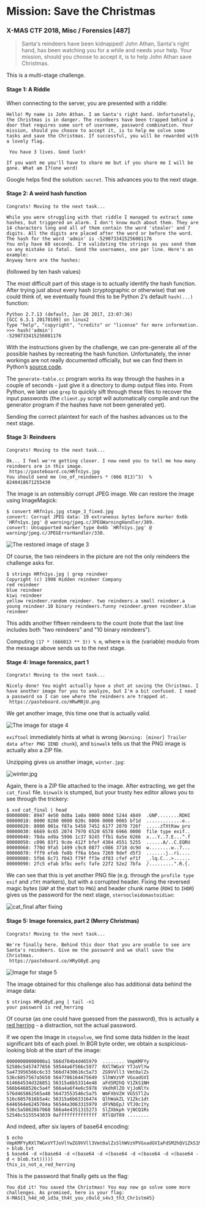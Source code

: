 # Mission: Save the Christmas
### X-MAS CTF 2018, Misc / Forensics [487]

> Santa's reindeers have been kidnapped! John Athan, Santa's right hand, has been watching you for a while and needs your help. Your mission, should you choose to accept it, is to help John Athan save Christmas.

This is a multi-stage challenge.

#### Stage 1: A Riddle

When connecting to the server, you are presented with a riddle:

    Hello! My name is John Athan. I am Santa's right hand. Unfortunately, the Christmas is in danger. The reindeers have been trapped behind a door that requires some sort of username, password combination. Your mission, should you choose to accept it, is to help me solve some tasks and save the Christmas. If successful, you will be rewarded with a lovely flag.
    
     You have 3 lives. Good luck!
    
    If you want me you'll have to share me but if you share me I will be gone. What am I?(one word)

Google helps find the solution: `secret`. This advances you to the next stage.

#### Stage 2: A weird hash function

    Congrats! Moving to the next task...
    
    While you were struggling with that riddle I managed to extract some hashes, but triggered an alarm. I don't know much about them. They are 14 characters long and all of them contain the word 'stealer' and 7 digits. All the digits are placed after the word or before the word. The hash for the word 'admin' is -5290733415256081176
    You only have 60 seconds. I'm validating the strings as you send them so any mistake is fatal. Send the usernames, one per line. Here's an example:
    Anyway here are the hashes:
(followed by ten hash values)

The most difficult part of this stage is to actually identify the hash function. After trying just about every hash (cryptographic or otherwise) that we could think of, we eventually found this to be Python 2’s default `hash(...)` function:

    Python 2.7.13 (default, Jan 28 2017, 23:07:36)
    [GCC 6.3.1 20170109] on linux2
    Type "help", "copyright", "credits" or "license" for more information.
    >>> hash('admin')
    -5290733415256081176

With the instructions given by the challenge, we can pre-generate all of the possible hashes by recreating the hash function. Unfortunately, the inner workings are not really documented officially, but we can find them in Python’s [source code](https://svn.python.org/projects/python/trunk/Objects/stringobject.c).

The `generate-table.cc` program works its way through the hashes in a couple of seconds - just give it a directory to dump output files into. From Python, we later use `grep` to quickly sift through these files to recover the input passwords (the `client.py` script will automatically compile and run the generator program if the hashes have not been generated yet).

Sending the correct plaintext for each of the hashes advances us to the next stage.

#### Stage 3: Reindeers

    Congrats! Moving to the next task...
    
    Ok... I feel we're getting closer. I now need you to tell me how many reindeers are in this image.
     https://pasteboard.co/HRfn1ys.jpg
    You should send me (no_of_reindeers * (666 013)^3)  %  8240418671255430

The image is an ostensibly corrupt JPEG image. We can restore the image using ImageMagick:

    $ convert HRfn1ys.jpg stage_3_fixed.jpg
    convert: Corrupt JPEG data: 19 extraneous bytes before marker 0x6b `HRfn1ys.jpg' @ warning/jpeg.c/JPEGWarningHandler/389.
    convert: Unsupported marker type 0x6b `HRfn1ys.jpg' @ warning/jpeg.c/JPEGErrorHandler/330.

![The restored image of stage 3](https://raw.githubusercontent.com/ClemensKnights/Writeups/master/xmasctf/mission-save-the-christmas/images/stage_3_fixed.jpg)

Of course, the two reindeers in the picture are not the only reindeers the challenge asks for.

    $ strings HRfn1ys.jpg | grep reindeer
    Copyright (c) 1998 Hidden reindeer Company
    red reindeer
    blue reindeer
    kiwi reindeer
    yellow reindeer.random reindeer. two reindeers.a small reindeer.a young reindeer.10 binary reindeers.funny reindeer.green reindeer.blue reindeer

This adds another fifteen reindeers to the count (note that the last line includes both "two reindeers" and "10 binary reindeers").

Computing `(17 * (666013 ** 3)) % m`, where `m` is the (variable) modulo from the message above sends us to the next stage.

#### Stage 4: Image forensics, part 1

    Congrats! Moving to the next task...
    
    Nicely done! You might actually have a shot at saving the Christmas. I have another image for you to analyze, but I'm a bit confused. I need a password so I can see where the reindeers are trapped at.
     https://pasteboard.co/HRwM0jU.png

We get another image, this time one that is actually valid.

![The image for stage 4](https://raw.githubusercontent.com/ClemensKnights/Writeups/master/xmasctf/mission-save-the-christmas/images/HRwM0jU.png)

`exiftool` immediately hints at what is wrong (`Warning: [minor] Trailer data after PNG IEND chunk`), and `binwalk` tells us that the PNG image is actually also a ZIP file.

Unzipping gives us another image, `winter.jpg`:

![`winter.jpg`](https://raw.githubusercontent.com/ClemensKnights/Writeups/master/xmasctf/mission-save-the-christmas/images/winter.jpg)

Again, there is a ZIP file attached to the image. After extracting, we get the `cat_final` file. `binwalk` is stumped, but your trusty hex editor allows you to see through the trickery:

    $ xxd cat_final | head
    00000000: 8947 4e50 0d0a 1a0a 0000 000d 5244 4849  .GNP........RDHI
    00000010: 0000 0280 0000 020c 0806 0000 0065 bf1d  .............e..
    00000020: 8000 001a f87a 5458 7452 6177 2070 726f  .....zTXtRaw pro
    00000030: 6669 6c65 2074 7970 6520 6578 6966 0000  file type exif..
    00000040: 78da ed9a 5996 1c37 9245 ffb1 8a5e 0266  x...Y..7.E...^.f
    00000050: c096 83f1 9cde 412f bfef 4304 4551 5255  ......A/..C.EQRU
    00000060: 770d 9fa5 1499 c9c8 0877 c086 3718 dc9d  w........w..7...
    00000070: fff9 efeb fe8b ff6a b5ea 7269 9def d5f3  .......j..ri....
    00000080: 5fb6 6c71 f043 f79f ff3e df83 cfef ef1f  _.lq.C...>......
    00000090: 2fc5 efab bfbc eefc fafe 22f2 52e2 7bfa  /.........".R.{.

We can see that this is yet another PNG file (e.g. through the `profile type exif` and `zTXt` markers), but with a corrupted header. Fixing the reversed magic bytes (`GNP` at the start to `PNG`) and header chunk name (`RDHI` to `IHDR`) gives us the password for the next stage, `sternocleidomastoidian`:

![`cat_final` after fixing](https://raw.githubusercontent.com/ClemensKnights/Writeups/master/xmasctf/mission-save-the-christmas/images/cat_fixed.jpg)

#### Stage 5: Image forensics, part 2 (Merry Christmas)

    Congrats! Moving to the next task...
    
    We're finally here. Behind this door that you are unable to see are Santa's reindeers. Give me the password and we shall save the Christmas.
     https://pasteboard.co/HRyG0yE.png

![Image for stage 5](https://raw.githubusercontent.com/ClemensKnights/Writeups/master/xmasctf/mission-save-the-christmas/images/HRyG0yE.png)

The image obtained for this challenge also has additional data behind the image data:

    $ strings HRyG0yE.png | tail -n1
    your password is red_herring

Of course (as one could have guessed from the password), this is actually a [red herring](https://en.wikipedia.org/wiki/Red_herring) - a distraction, not the actual password.

If we open the image in `stegsolve`, we find some data hidden in the least significant bits of each pixel. In BGR byte order, we obtain a suspicious-looking blob at the start of the image:

    00000000000000a1 566d704b4d465979  ........ VmpKMFYy
    52586c5457477856 59544a6f566c5977  RXlTWGxV YTJoVlYw
    5a473956566c6c33 566d7430616c5a73  ZG9VVll3 Vmt0alZs
    536c6857567a5650 5647786164475649  SlhWVzVP VGxadGVI
    614664534d326851 56315a6b53314e48  aFdSM2hQ V1ZkS1NH
    566b6468526c5a4f 566a4a6f4e6c5978  VkdhRlZO VjJoNlYx
    576d465862565a48 56473553546c5a75  WmFXbVZH VG5STlZu
    516c6857616b5a4c 56315a6b63316474  QlhWakZL V1Zkc1dt
    6446564e6245704a 56544a3063315979  dFVNbEpJ VTJ0c1Yy
    536c5a58626b7068 566a4e4351315273  SlZXbkph VjNCQ1Rs
    52546c5155543039 0affffffffffffff  RTlQUT09 ........

And indeed, after six layers of base64 encoding:

    $ echo VmpKMFYyRXlTWGxVYTJoVlYwZG9VVll3Vmt0alZsSlhWVzVPVGxadGVIaFdSM2hQV1ZkS1NHVkdhRlZOVjJoNlYxWmFXbVZHVG5STlZuQlhWakZLV1Zkc1dtdFVNbEpJVTJ0c1YySlZXbkphVjNCQ1RsRTlQUT09 > blob.txt
    $ base64 -d <(base64 -d <(base64 -d <(base64 -d <(base64 -d <(base64 -d < blob.txt)))))
    this_is_not_a_red_herring

This is the password that finally gets us the flag:

    You did it! You saved the Christmas! You may now go solve some more challenges. As promised, here is your flag:
    X-MAS{1_h4d_n0_id3a_th4t_you_c0uld_s4v3_th3_Chr1stm45}


